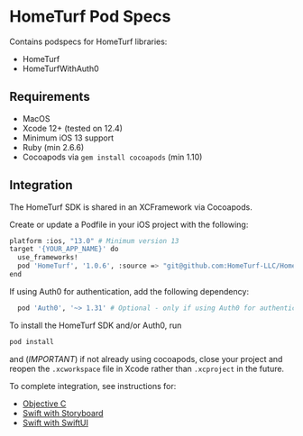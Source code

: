 # HomeTurf Pod Specs

Contains podspecs for HomeTurf libraries:

- HomeTurf
- HomeTurfWithAuth0

## Requirements

- MacOS
- Xcode 12+ (tested on 12.4)
- Minimum iOS 13 support
- Ruby (min 2.6.6)
- Cocoapods via `gem install cocoapods` (min 1.10)

## Integration

The HomeTurf SDK is shared in an XCFramework via Cocoapods.

Create or update a Podfile in your iOS project with the following:

```.sh
platform :ios, "13.0" # Minimum version 13
target '{YOUR_APP_NAME}' do
  use_frameworks!
  pod 'HomeTurf', '1.0.6', :source => "git@github.com:HomeTurf-LLC/HomeTurfPodspecs.git"
end

```

If using Auth0 for authentication, add the following dependency:

```.sh
  pod 'Auth0', '~> 1.31' # Optional - only if using Auth0 for authentication
```

To install the HomeTurf SDK and/or Auth0, run

```.sh
pod install
```

and (*IMPORTANT*) if not already using cocoapods, close your project and reopen the `.xcworkspace` file in Xcode rather than `.xcproject` in the future.

To complete integration, see instructions for:

- [Objective C](./setup-objective-c.md)
- [Swift with Storyboard](./setup-swift-storyboard.md)
- [Swift with SwiftUI](./setup-swift-swiftui.md)
